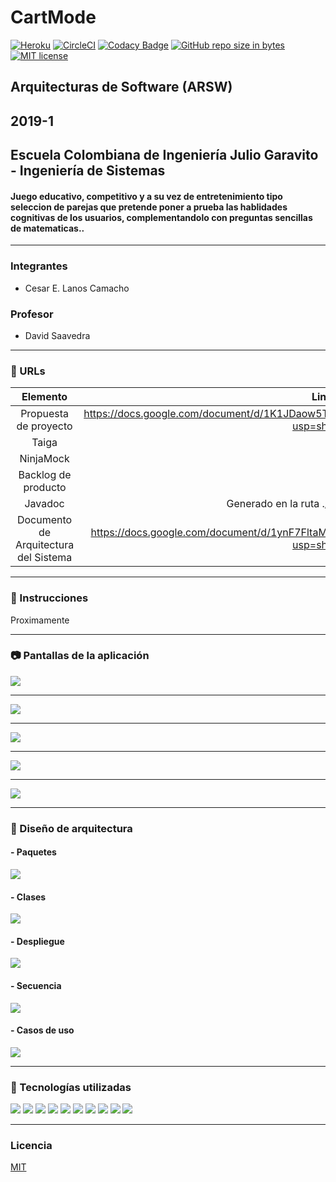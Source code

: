 # CartMode
[![Heroku](https://wmpics.pics/di-D9YP.png)](https://proximamente/)
[![CircleCI](https://proximamente/)](https://proximamente/)
[![Codacy Badge](https://proximamente/)](https://proximamente/)
[![GitHub repo size in bytes](https://img.shields.io/github/repo-size/badges/shields.svg)](https://github.com/Arsw2019-1/ProyectoARSW20191)
[![MIT license](https://img.shields.io/badge/License-MIT-lightgrey.svg)](https://lbesson.mit-license.org/)

## Arquitecturas de Software (ARSW)<br />
## 2019-1<br/>
## Escuela Colombiana de Ingeniería Julio Garavito - Ingeniería de Sistemas
#### Juego educativo, competitivo y a su vez de entretenimiento tipo seleccion de parejas que pretende poner a prueba las hablidades cognitivas de los usuarios, complementandolo con preguntas sencillas de matematicas..
---
### Integrantes
- Cesar E. Lanos Camacho
### Profesor
- David Saavedra
---
### :link: URLs
| Elemento | Link |
|:-------------------------------------:|:----------------------------------------------------------------------------------------------------:|
| Propuesta de proyecto | https://docs.google.com/document/d/1K1JDaow5Tx50JQjSpznRKCyIFm_KJOQI2qhBrM3IMqQ/edit?usp=sharing |
| Taiga |  |
| NinjaMock |  |
| Backlog de producto |  |
| Javadoc | Generado en la ruta ./target/site/apidocs |
| Documento de Arquitectura del Sistema | https://docs.google.com/document/d/1ynF7FltaMq4Is_eI6oozmRWI5bi-lQrzWnHo84oVVRc/edit?usp=sharing |
---
### :book: Instrucciones
Proximamente

---

### :camera: Pantallas de la aplicación
![](img/)

---
![](img/)

---
![](img/)

---
![](img/)

---
![](img/)


---

### :triangular_ruler: Diseño de arquitectura 
#### - Paquetes
![](img/)
#### - Clases
![](img/)
#### - Despliegue
![](img/)
#### - Secuencia
![](img/)
#### - Casos de uso
![](img/)

---
### :wrench: Tecnologías utilizadas
[![](img/Java-Logo.png)](https://www.java.com/)
[![](img/html_css_js.png)](https://blog.hubspot.com/marketing/web-design-html-css-javascript)
[![](img/mavenLogo.jpg)](https://maven.apache.org/)
[![](img/axios.png)](https://github.com/axios/axios)
[![](img/Spring-Logo.png)](https://spring.io/)
[![](img/astahLogo.png)](http://astah.net/)
[![](img/cover-heroku.png)](https://www.heroku.com/)
[![](img/circleciLogo.png)](https://circleci.com/)
[![](img/codacyLogo.png)](https://www.codacy.com/)
[![](img/git-githubLogo.jpg)](https://github.com/)

---
### Licencia
[MIT]()
